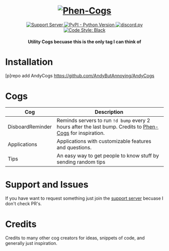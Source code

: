 <h1 align="center">
  <a href="https://github.com/AndyButAnnoying/AndyCogs"><img src="https://i.imgur.com/wPQwqYi.png" alt="Phen-Cogs"></a>
</h1>

<p align="center">
  <a href="https://discord.gg/nVcZQt7mqk">
    <img src="https://discordapp.com/api/guilds/779170711305715764/widget.png?style=shield" alt="Support Server">
  </a>
  <a href="https://www.python.org/downloads/">
    <img alt="PyPI - Python Version" src="https://img.shields.io/pypi/pyversions/Red-Discordbot">
  </a>
  <a href="https://github.com/Rapptz/discord.py/">
     <img src="https://img.shields.io/badge/discord-py-blue.svg" alt="discord.py">
  </a>
  <a href="https://github.com/ambv/black">
    <img src="https://img.shields.io/badge/code%20style-black-000000.svg" alt="Code Style: Black">
  </a>
</p>
<h4 align="center">Utility Cogs becuase this is the only tag I can think of</h4>

# Installation
[p]repo add AndyCogs https://github.com/AndyButAnnoying/AndyCogs

# Cogs
| Cog | Description |
| --- | --- |
| DisboardReminder | Reminds servers to run `!d bump` every 2 hours after the last bump. Credits to [Phen-Cogs](https://github.com/phenom4n4n/phen-cogs) for inspiration. |
| Applications | Applications with customizable features and questions.|
| Tips | An easy way to get people to know stuff by sending random tips |

# Support and Issues
If you have want to request something just join the [support server](https://discord.gg/nVcZQt7mqk) becuase I don't check PR's.

# Credits
Credits to many other cog creators for ideas, snippets of code, and generally just inspiration.
